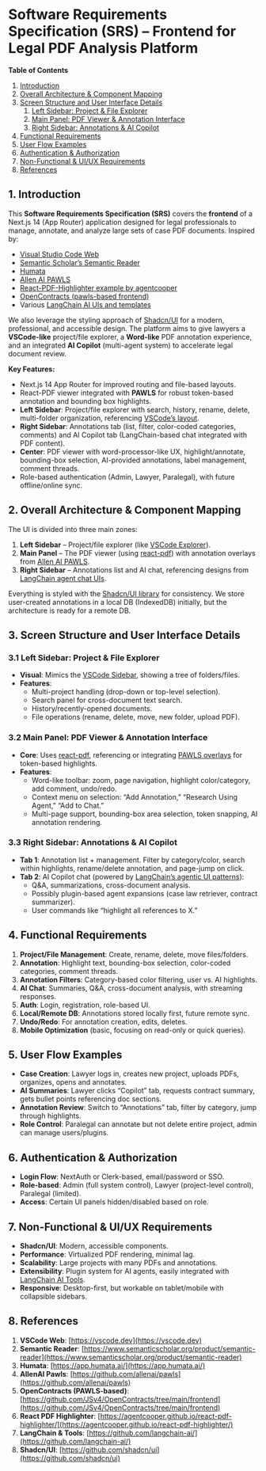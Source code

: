 # Software Requirements Specification (SRS) – Frontend for Legal PDF Analysis Platform

**Table of Contents**
1. [Introduction](#introduction)
2. [Overall Architecture & Component Mapping](#overall-architecture--component-mapping)
3. [Screen Structure and User Interface Details](#screen-structure-and-user-interface-details)
   1. [Left Sidebar: Project & File Explorer](#left-sidebar-project--file-explorer)
   2. [Main Panel: PDF Viewer & Annotation Interface](#main-panel-pdf-viewer--annotation-interface)
   3. [Right Sidebar: Annotations & AI Copilot](#right-sidebar-annotations--ai-copilot)
4. [Functional Requirements](#functional-requirements)
5. [User Flow Examples](#user-flow-examples)
6. [Authentication & Authorization](#authentication--authorization)
7. [Non-Functional & UI/UX Requirements](#non-functional--uiux-requirements)
8. [References](#references)


<a name="introduction"></a>
## 1. Introduction

This **Software Requirements Specification (SRS)** covers the **frontend** of a Next.js 14 (App Router) application designed for legal professionals to manage, annotate, and analyze large sets of case PDF documents. Inspired by:

- [Visual Studio Code Web](https://vscode.dev)
- [Semantic Scholar’s Semantic Reader](https://www.semanticscholar.org/product/semantic-reader)
- [Humata](https://app.humata.ai/)
- [Allen AI PAWLS](https://github.com/allenai/pawls)
- [React-PDF-Highlighter example by agentcooper](https://agentcooper.github.io/react-pdf-highlighter/)
- [OpenContracts (pawls-based frontend)](https://github.com/JSv4/OpenContracts/tree/main/frontend)
- Various [LangChain AI UIs and templates](https://github.com/langchain-ai)

We also leverage the styling approach of [Shadcn/UI](https://github.com/shadcn/ui) for a modern, professional, and accessible design. The platform aims to give lawyers a **VSCode-like** project/file explorer, a **Word-like** PDF annotation experience, and an integrated **AI Copilot** (multi-agent system) to accelerate legal document review.

**Key Features:**
- Next.js 14 App Router for improved routing and file-based layouts.
- React-PDF viewer integrated with **PAWLS** for robust token-based annotation and bounding box highlights.
- **Left Sidebar**: Project/file explorer with search, history, rename, delete, multi-folder organization, referencing [VSCode’s layout](https://vscode.dev).
- **Right Sidebar**: Annotations tab (list, filter, color-coded categories, comments) and AI Copilot tab (LangChain-based chat integrated with PDF content).
- **Center**: PDF viewer with word-processor-like UX, highlight/annotate, bounding-box selection, AI-provided annotations, label management, comment threads.
- Role-based authentication (Admin, Lawyer, Paralegal), with future offline/online sync.

<a name="overall-architecture--component-mapping"></a>
## 2. Overall Architecture & Component Mapping

The UI is divided into three main zones:
1. **Left Sidebar** – Project/file explorer (like [VSCode Explorer](https://vscode.dev)).  
2. **Main Panel** – The PDF viewer (using [react-pdf](https://www.npmjs.com/package/react-pdf)) with annotation overlays from [Allen AI PAWLS](https://github.com/allenai/pawls).  
3. **Right Sidebar** – Annotations list and AI chat, referencing designs from [LangChain agent chat UIs](https://github.com/langchain-ai/agent-chat-ui).

Everything is styled with the [Shadcn/UI library](https://github.com/shadcn/ui) for consistency. We store user-created annotations in a local DB (IndexedDB) initially, but the architecture is ready for a remote DB.

<a name="screen-structure-and-user-interface-details"></a>
## 3. Screen Structure and User Interface Details

<a name="left-sidebar-project--file-explorer"></a>
### 3.1 Left Sidebar: Project & File Explorer
- **Visual**: Mimics the [VSCode Sidebar](https://vscode.dev), showing a tree of folders/files.
- **Features**:
  - Multi-project handling (drop-down or top-level selection).
  - Search panel for cross-document text search.
  - History/recently-opened documents.
  - File operations (rename, delete, move, new folder, upload PDF).

<a name="main-panel-pdf-viewer--annotation-interface"></a>
### 3.2 Main Panel: PDF Viewer & Annotation Interface
- **Core**: Uses [react-pdf](https://www.npmjs.com/package/react-pdf), referencing or integrating [PAWLS overlays](https://github.com/allenai/pawls) for token-based highlights.
- **Features**:
  - Word-like toolbar: zoom, page navigation, highlight color/category, add comment, undo/redo.
  - Context menu on selection: “Add Annotation,” “Research Using Agent,” “Add to Chat.”
  - Multi-page support, bounding-box area selection, token snapping, AI annotation rendering.

<a name="right-sidebar-annotations--ai-copilot"></a>
### 3.3 Right Sidebar: Annotations & AI Copilot
- **Tab 1**: Annotation list + management. Filter by category/color, search within highlights, rename/delete annotation, and page-jump on click.
- **Tab 2**: AI Copilot chat (powered by [LangChain’s agentic UI patterns](https://github.com/langchain-ai/agent-chat-ui)):
  - Q&A, summarizations, cross-document analysis.
  - Possibly plugin-based agent expansions (case law retriever, contract summarizer).
  - User commands like “highlight all references to X.”

<a name="functional-requirements"></a>
## 4. Functional Requirements

1. **Project/File Management**: Create, rename, delete, move files/folders.  
2. **Annotation**: Highlight text, bounding-box selection, color-coded categories, comment threads.  
3. **Annotation Filters**: Category-based color filtering, user vs. AI highlights.  
4. **AI Chat**: Summaries, Q&A, cross-document analysis, with streaming responses.  
5. **Auth**: Login, registration, role-based UI.  
6. **Local/Remote DB**: Annotations stored locally first, future remote sync.  
7. **Undo/Redo**: For annotation creation, edits, deletes.  
8. **Mobile Optimization** (basic, focusing on read-only or quick queries).

<a name="user-flow-examples"></a>
## 5. User Flow Examples

- **Case Creation**: Lawyer logs in, creates new project, uploads PDFs, organizes, opens and annotates.  
- **AI Summaries**: Lawyer clicks “Copilot” tab, requests contract summary, gets bullet points referencing doc sections.  
- **Annotation Review**: Switch to “Annotations” tab, filter by category, jump through highlights.  
- **Role Control**: Paralegal can annotate but not delete entire project, admin can manage users/plugins.

<a name="authentication--authorization"></a>
## 6. Authentication & Authorization

- **Login Flow**: NextAuth or Clerk-based, email/password or SSO.  
- **Role-based**: Admin (full system control), Lawyer (project-level control), Paralegal (limited).  
- **Access**: Certain UI panels hidden/disabled based on role.

<a name="non-functional--uiux-requirements"></a>
## 7. Non-Functional & UI/UX Requirements

- **Shadcn/UI**: Modern, accessible components.  
- **Performance**: Virtualized PDF rendering, minimal lag.  
- **Scalability**: Large projects with many PDFs and annotations.  
- **Extensibility**: Plugin system for AI agents, easily integrated with [LangChain AI Tools](https://github.com/langchain-ai).  
- **Responsive**: Desktop-first, but workable on tablet/mobile with collapsible sidebars.

<a name="references"></a>
## 8. References

1. **VSCode Web**: [https://vscode.dev](https://vscode.dev)
2. **Semantic Reader**: [https://www.semanticscholar.org/product/semantic-reader](https://www.semanticscholar.org/product/semantic-reader)
3. **Humata**: [https://app.humata.ai/](https://app.humata.ai/)
4. **AllenAI Pawls**: [https://github.com/allenai/pawls](https://github.com/allenai/pawls)
5. **OpenContracts (PAWLS-based)**: [https://github.com/JSv4/OpenContracts/tree/main/frontend](https://github.com/JSv4/OpenContracts/tree/main/frontend)
6. **React PDF Highlighter**: [https://agentcooper.github.io/react-pdf-highlighter/](https://agentcooper.github.io/react-pdf-highlighter/)
7. **LangChain & Tools**: [https://github.com/langchain-ai/](https://github.com/langchain-ai/)
8. **Shadcn/UI**: [https://github.com/shadcn/ui](https://github.com/shadcn/ui)
